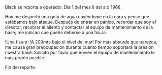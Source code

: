 Black se reporta a operador. 
Día 1 del mes 8 del a;o 1968.

Hoy me despertó una gota de agua cayéndome en la cara y pensé que estábamos bajo ataque. Después de entrar en pánico, recordar que soy el director, recobrar el aliento y contactar al equipo de mantenimiento de la base; me indican que puede deberse a una fisura. 

!Una fisura! !A 200mts bajo el nivel del mar! Por más absurdo que parezca, me causa gran preocupación durante cuánto tiempo soportará la presión nuestra base. Solicito por favor que envíen el equipo de mantenimiento lo más pronto posible. 

Fin del reporte.
